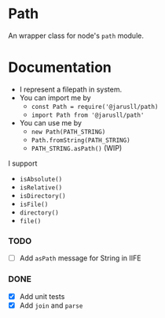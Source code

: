 # Path
An wrapper class for node's `path` module.

# Documentation
- I represent a filepath in system.
- You can import me by 
    - `const Path = require('@jarusll/path)`
    - `import Path from '@jarusll/path'`
- You can use me by
    - `new Path(PATH_STRING)`
    - `Path.fromString(PATH_STRING)`
    - `PATH_STRING.asPath()` (WIP)

I support
- `isAbsolute()`
- `isRelative()`
- `isDirectory()`
- `isFile()`
- `directory()`
- `file()`

### TODO
- [ ] Add `asPath` message for String in IIFE
### DONE
- [x] Add unit tests
- [x] Add `join` and `parse`